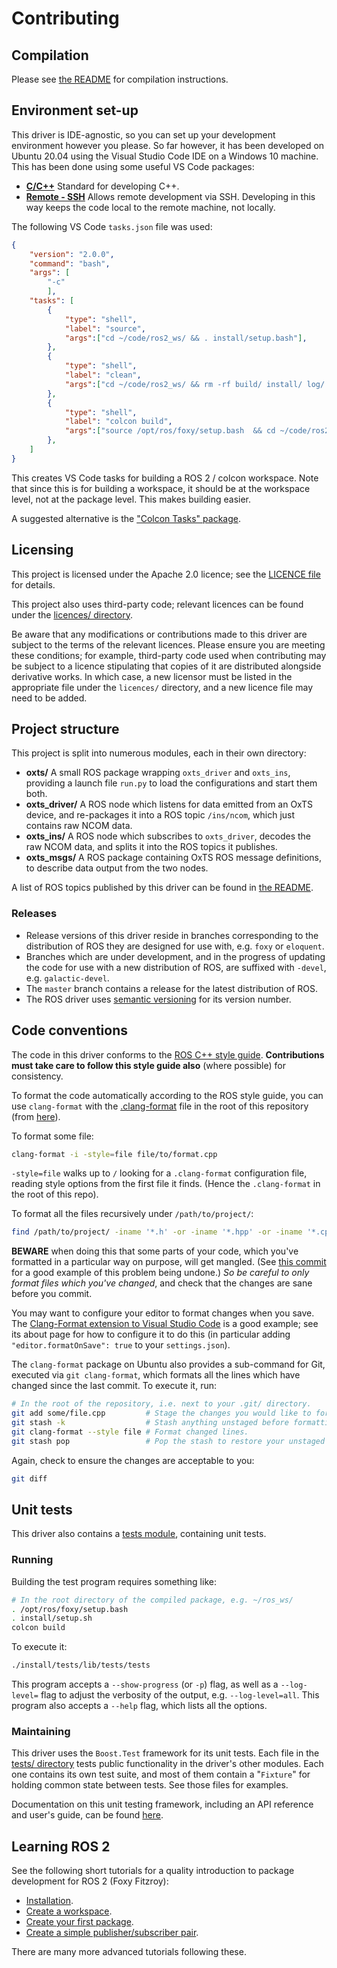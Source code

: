 # Contributing

## Compilation
Please see [the README](./README.md) for compilation instructions.

## Environment set-up
This driver is IDE-agnostic, so you can set up your development environment however you please. So far however, it has been developed on Ubuntu 20.04 using the Visual Studio Code IDE on a Windows 10 machine. This has been done using some useful VS Code packages:

- [**C/C++**](https://marketplace.visualstudio.com/items?itemName=ms-vscode.cpptools) Standard for developing C++.
- [**Remote - SSH**](https://marketplace.visualstudio.com/items?itemName=ms-vscode-remote.remote-ssh) Allows remote development via SSH. Developing in this way keeps the code local to the remote machine, not locally.

The following VS Code `tasks.json` file was used:

```json
{
    "version": "2.0.0",
    "command": "bash",
    "args": [
        "-c"
        ],
    "tasks": [
        {
            "type": "shell",
            "label": "source",
            "args":["cd ~/code/ros2_ws/ && . install/setup.bash"],
        },
        {
            "type": "shell",
            "label": "clean",
            "args":["cd ~/code/ros2_ws/ && rm -rf build/ install/ log/ && unset AMENT_PREFIX_PATH && unset CMAKE_PREFIX_PATH"],
        },
        {
            "type": "shell",
            "label": "colcon build",
            "args":["source /opt/ros/foxy/setup.bash  && cd ~/code/ros2_ws/ && colcon build --cmake-args -DCMAKE_BUILD_TYPE=Debug && . install/setup.bash"],
        },
    ]
}
```

This creates VS Code tasks for building a ROS 2 / colcon workspace. Note that since this is for building a workspace, it should be at the workspace level, not at the package level. This makes building easier.

A suggested alternative is the ["Colcon Tasks" package](https://marketplace.visualstudio.com/items?itemName=deitry.colcon-helper).

## Licensing
This project is licensed under the Apache 2.0 licence; see the [LICENCE file](./LICENCE) for details.

This project also uses third-party code; relevant licences can be found under the [licences/ directory](./licences/).

Be aware that any modifications or contributions made to this driver are subject to the terms of the relevant licences. Please ensure you are meeting these conditions; for example, third-party code used when contributing may be subject to a licence stipulating that copies of it are distributed alongside derivative works. In which case, a new licensor must be listed in the appropriate file under the `licences/` directory, and a new licence file may need to be added.

## Project structure
This project is split into numerous modules, each in their own directory:

- **oxts/** A small ROS package wrapping `oxts_driver` and `oxts_ins`, providing a launch file `run.py` to load the configurations and start them both.
- **oxts_driver/** A ROS node which listens for data emitted from an OxTS device, and re-packages it into a ROS topic `/ins/ncom`, which just contains raw NCOM data.
- **oxts_ins/** A ROS node which subscribes to `oxts_driver`, decodes the raw NCOM data, and splits it into the ROS topics it publishes.
- **oxts_msgs/** A ROS package containing OxTS ROS message definitions, to describe data output from the two nodes.

A list of ROS topics published by this driver can be found in [the README](./README.md).

### Releases
* Release versions of this driver reside in branches corresponding to the distribution of ROS they are designed for use with, e.g. `foxy` or `eloquent`.
* Branches which are under development, and in the progress of updating the code for use with a new distribution of ROS, are suffixed with `-devel`, e.g. `galactic-devel`.
* The `master` branch contains a release for the latest distribution of ROS.
* The ROS driver uses [semantic versioning](https://semver.org/) for its version number.

## Code conventions
The code in this driver conforms to the [ROS C++ style guide](http://wiki.ros.org/CppStyleGuide). **Contributions must take care to follow this style guide also** (where possible) for consistency.

To format the code automatically according to the ROS style guide, you can use `clang-format` with the [.clang-format](/.clang-format) file in the root of this repository (from  [here](https://github.com/PickNikRobotics/roscpp_code_format)).

To format some file:

```bash
clang-format -i -style=file file/to/format.cpp
```

`-style=file` walks up to `/` looking for a `.clang-format` configuration file, reading style options from the first file it finds. (Hence the `.clang-format` in the root of this repo).

To format all the files recursively under `/path/to/project/`:

```bash
find /path/to/project/ -iname '*.h' -or -iname '*.hpp' -or -iname '*.cpp' | xargs clang-format -i -style=file $1
```

**BEWARE** when doing this that some parts of your code, which you've formatted in a particular way on purpose, will get mangled. (See [this commit](https://github.com/OxfordTechnicalSolutions/oxts_ros2_driver/commit/48b62a91bab3b6dc5fba81f93a748a1377050d35) for a good example of this problem being undone.) *So be careful to only format files which you've changed*, and check that the changes are sane before you commit.

You may want to configure your editor to format changes when you save. The [Clang-Format extension to Visual Studio Code](https://marketplace.visualstudio.com/items?itemName=xaver.clang-format) is a good example; see its about page for how to configure it to do this (in particular adding `"editor.formatOnSave": true` to your `settings.json`).

The `clang-format` package on Ubuntu also provides a sub-command for Git, executed via `git clang-format`, which formats all the lines which have changed since the last commit. To execute it, run:

```bash
# In the root of the repository, i.e. next to your .git/ directory.
git add some/file.cpp         # Stage the changes you would like to format.
git stash -k                  # Stash anything unstaged before formatting.
git clang-format --style file # Format changed lines.
git stash pop                 # Pop the stash to restore your unstaged changes.
```

Again, check to ensure the changes are acceptable to you:

```bash
git diff
```

## Unit tests
This driver also contains a [tests module](./tests/), containing unit tests.

### Running
Building the test program requires something like:

```bash
# In the root directory of the compiled package, e.g. ~/ros_ws/
. /opt/ros/foxy/setup.bash
. install/setup.sh
colcon build
```

To execute it:

```bash
./install/tests/lib/tests/tests
```

This program accepts a `--show-progress` (or `-p`) flag, as well as a `--log-level=` flag to adjust the verbosity of the output, e.g. `--log-level=all`. This program also accepts a `--help` flag, which lists all the options.

### Maintaining
This driver uses the `Boost.Test` framework for its unit tests. Each file in the [tests/ directory](./tests/) tests public functionality in the driver's other modules. Each one contains its own test suite, and most of them contain a "`Fixture`" for holding common state between tests. See those files for examples.

Documentation on this unit testing framework, including an API reference and user's guide, can be found [here](https://www.boost.org/doc/libs/1_77_0/libs/test/doc/html/index.html).

## Learning ROS 2
See the following short tutorials for a quality introduction to package development for ROS 2 (Foxy Fitzroy):

- [Installation](https://index.ros.org/doc/ros2/Installation/Foxy/Linux-Install-Debians/).
- [Create a workspace](https://index.ros.org/doc/ros2/Tutorials/Workspace/Creating-A-Workspace/).
- [Create your first package](https://index.ros.org/doc/ros2/Tutorials/Creating-Your-First-ROS2-Package/).
- [Create a simple publisher/subscriber pair](https://index.ros.org/doc/ros2/Tutorials/Writing-A-Simple-Cpp-Publisher-And-Subscriber/#cpppubsub).

There are many more advanced tutorials following these.
